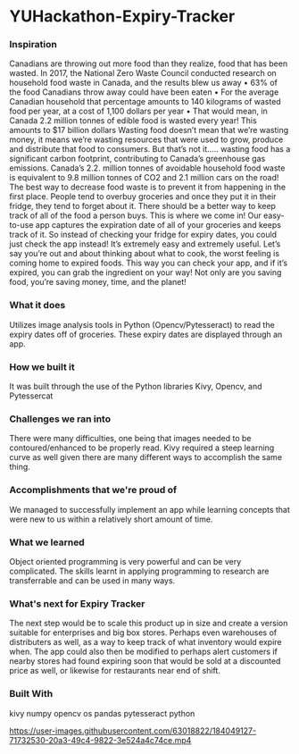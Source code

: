# YUHackathon-Expiry-Tracker

### Inspiration
Canadians are throwing out more food than they realize, food that has been wasted. In 2017, the National Zero Waste Council conducted research on household food waste in Canada, and the results blew us away • 63% of the food Canadians throw away could have been eaten • For the average Canadian household that percentage amounts to 140 kilograms of wasted food per year, at a cost of 1,100 dollars per year • That would mean, in Canada 2.2 million tonnes of edible food is wasted every year! This amounts to $17 billion dollars Wasting food doesn’t mean that we’re wasting money, it means we’re wasting resources that were used to grow, produce and distribute that food to consumers. But that’s not it….. wasting food has a significant carbon footprint, contributing to Canada’s greenhouse gas emissions. Canada’s 2.2. million tonnes of avoidable household food waste is equivalent to 9.8 million tonnes of CO2 and 2.1 million cars on the road! The best way to decrease food waste is to prevent it from happening in the first place. People tend to overbuy groceries and once they put it in their fridge, they tend to forget about it. There should be a better way to keep track of all of the food a person buys. This is where we come in! Our easy-to-use app captures the expiration date of all of your groceries and keeps track of it. So instead of checking your fridge for expiry dates, you could just check the app instead! It’s extremely easy and extremely useful. Let’s say you’re out and about thinking about what to cook, the worst feeling is coming home to expired foods. This way you can check your app, and if it’s expired, you can grab the ingredient on your way! Not only are you saving food, you’re saving money, time, and the planet!

### What it does
Utilizes image analysis tools in Python (Opencv/Pytesseract) to read the expiry dates off of groceries. These expiry dates are displayed through an app.

### How we built it
It was built through the use of the Python libraries Kivy, Opencv, and Pytessercat

### Challenges we ran into
There were many difficulties, one being that images needed to be contoured/enhanced to be properly read. Kivy required a steep learning curve as well given there are many different ways to accomplish the same thing.

### Accomplishments that we're proud of
We managed to successfully implement an app while learning concepts that were new to us within a relatively short amount of time.

### What we learned
Object oriented programming is very powerful and can be very complicated. The skills learnt in applying programming to research are transferrable and can be used in many ways.

### What's next for Expiry Tracker
The next step would be to scale this product up in size and create a version suitable for enterprises and big box stores. Perhaps even warehouses of distributers as well, as a way to keep track of what inventory would expire when. The app could also then be modified to perhaps alert customers if nearby stores had found expiring soon that would be sold at a discounted price as well, or likewise for restaurants near end of shift.

### Built With
kivy
numpy
opencv
os
pandas
pytesseract
python


https://user-images.githubusercontent.com/63018822/184049127-71732530-20a3-49c4-9822-3e524a4c74ce.mp4

